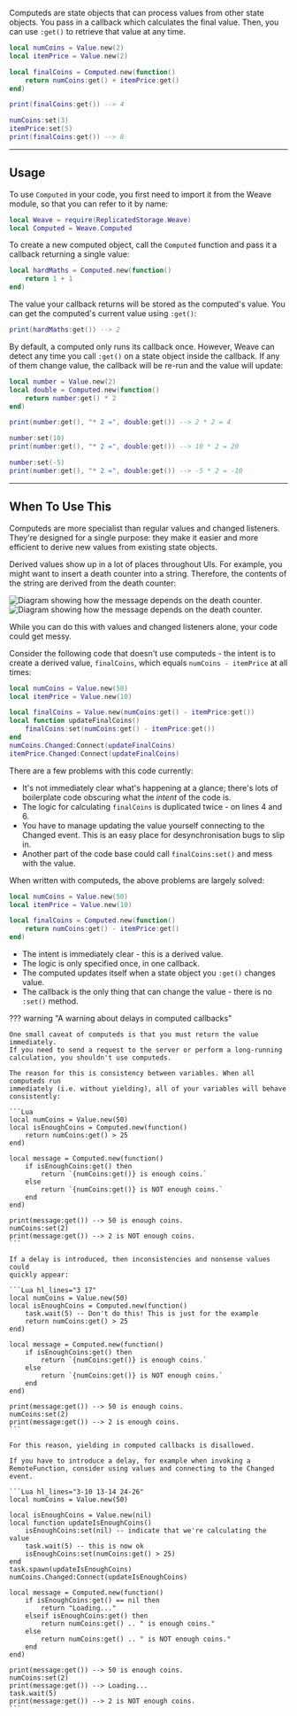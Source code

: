 Computeds are state objects that can process values from other state objects.
You pass in a callback which calculates the final value. Then, you can use
`:get()` to retrieve that value at any time.

```Lua
local numCoins = Value.new(2)
local itemPrice = Value.new(2)

local finalCoins = Computed.new(function()
    return numCoins:get() + itemPrice:get()
end)

print(finalCoins:get()) --> 4

numCoins:set(3)
itemPrice:set(5)
print(finalCoins:get()) --> 8
```

---

## Usage

To use `Computed` in your code, you first need to import it from the Weave
module, so that you can refer to it by name:

```Lua linenums="1" hl_lines="2"
local Weave = require(ReplicatedStorage.Weave)
local Computed = Weave.Computed
```

To create a new computed object, call the `Computed` function and pass it a
callback returning a single value:

```Lua
local hardMaths = Computed.new(function()
    return 1 + 1
end)
```

The value your callback returns will be stored as the computed's value. You can
get the computed's current value using `:get()`:

```Lua
print(hardMaths:get()) --> 2
```

By default, a computed only runs its callback once. However, Weave can detect
any time you call `:get()` on a state object inside the callback. If any of them
change value, the callback will be re-run and the value will update:

```Lua
local number = Value.new(2)
local double = Computed.new(function()
    return number:get() * 2
end)

print(number:get(), "* 2 =", double:get()) --> 2 * 2 = 4

number:set(10)
print(number:get(), "* 2 =", double:get()) --> 10 * 2 = 20

number:set(-5)
print(number:get(), "* 2 =", double:get()) --> -5 * 2 = -10
```

---

## When To Use This

Computeds are more specialist than regular values and changed listeners. They're
designed for a single purpose: they make it easier and more efficient to derive
new values from existing state objects.

Derived values show up in a lot of places throughout UIs. For example, you might
want to insert a death counter into a string. Therefore, the contents of the
string are derived from the death counter:

![Diagram showing how the message depends on the death counter.](Derived-Value-Dark.svg#only-dark)
![Diagram showing how the message depends on the death counter.](Derived-Value-Light.svg#only-light)

While you can do this with values and changed listeners alone, your code could get messy.

Consider the following code that doesn't use computeds - the intent is to create
a derived value, `finalCoins`, which equals `numCoins - itemPrice` at all times:

```Lua linenums="1"
local numCoins = Value.new(50)
local itemPrice = Value.new(10)

local finalCoins = Value.new(numCoins:get() - itemPrice:get())
local function updateFinalCoins()
    finalCoins:set(numCoins:get() - itemPrice:get())
end
numCoins.Changed:Connect(updateFinalCoins)
itemPrice.Changed:Connect(updateFinalCoins)
```

There are a few problems with this code currently:

- It's not immediately clear what's happening at a glance; there's lots of
  boilerplate code obscuring what the _intent_ of the code is.
- The logic for calculating `finalCoins` is duplicated twice - on lines 4 and 6.
- You have to manage updating the value yourself connecting to the Changed event. This is an
  easy place for desynchronisation bugs to slip in.
- Another part of the code base could call `finalCoins:set()` and mess with the
  value.

When written with computeds, the above problems are largely solved:

```Lua linenums="1"
local numCoins = Value.new(50)
local itemPrice = Value.new(10)

local finalCoins = Computed.new(function()
    return numCoins:get() - itemPrice:get()
end)
```

- The intent is immediately clear - this is a derived value.
- The logic is only specified once, in one callback.
- The computed updates itself when a state object you `:get()` changes value.
- The callback is the only thing that can change the value - there is no `:set()`
  method.

??? warning "A warning about delays in computed callbacks"

    One small caveat of computeds is that you must return the value immediately.
    If you need to send a request to the server or perform a long-running
    calculation, you shouldn't use computeds.

    The reason for this is consistency between variables. When all computeds run
    immediately (i.e. without yielding), all of your variables will behave
    consistently:

    ```Lua
    local numCoins = Value.new(50)
    local isEnoughCoins = Computed.new(function()
        return numCoins:get() > 25
    end)

    local message = Computed.new(function()
        if isEnoughCoins:get() then
            return `{numCoins:get()} is enough coins.`
        else
            return `{numCoins:get()} is NOT enough coins.`
        end
    end)

    print(message:get()) --> 50 is enough coins.
    numCoins:set(2)
    print(message:get()) --> 2 is NOT enough coins.
    ```

    If a delay is introduced, then inconsistencies and nonsense values could
    quickly appear:

    ```Lua hl_lines="3 17"
    local numCoins = Value.new(50)
    local isEnoughCoins = Computed.new(function()
        task.wait(5) -- Don't do this! This is just for the example
        return numCoins:get() > 25
    end)

    local message = Computed.new(function()
        if isEnoughCoins:get() then
            return `{numCoins:get()} is enough coins.`
        else
            return `{numCoins:get()} is NOT enough coins.`
        end
    end)

    print(message:get()) --> 50 is enough coins.
    numCoins:set(2)
    print(message:get()) --> 2 is enough coins.
    ```

    For this reason, yielding in computed callbacks is disallowed.

    If you have to introduce a delay, for example when invoking a
    RemoteFunction, consider using values and connecting to the Changed event.

    ```Lua hl_lines="3-10 13-14 24-26"
    local numCoins = Value.new(50)

    local isEnoughCoins = Value.new(nil)
    local function updateIsEnoughCoins()
        isEnoughCoins:set(nil) -- indicate that we're calculating the value
        task.wait(5) -- this is now ok
        isEnoughCoins:set(numCoins:get() > 25)
    end
    task.spawn(updateIsEnoughCoins)
    numCoins.Changed:Connect(updateIsEnoughCoins)

    local message = Computed.new(function()
        if isEnoughCoins:get() == nil then
            return "Loading..."
        elseif isEnoughCoins:get() then
            return numCoins:get() .. " is enough coins."
        else
            return numCoins:get() .. " is NOT enough coins."
        end
    end)

    print(message:get()) --> 50 is enough coins.
    numCoins:set(2)
    print(message:get()) --> Loading...
    task.wait(5)
    print(message:get()) --> 2 is NOT enough coins.
    ```

